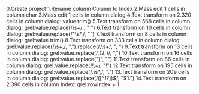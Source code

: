 0.Create project
1.Rename column Column to Index
2.Mass edit 1 cells in column char
3.Mass edit 1 cells in column dialog
4.Text transform on 2.320 cells in column dialog: value.trim()
5.Text transform on 568 cells in column dialog: grel:value.replace(/\s+/ , " ")
6.Text transform on 10 cells in column dialog: grel:value.replace(/^\s*,/, "")
7.Text transform on 8 cells in column dialog: grel:value.trim()
8.Text transform on 333 cells in column dialog: grel:value.replace(/\s+,/, ",").replace(/,\s+/, ", ")
9.Text transform on 13 cells in column dialog: grel:value.replace(/,{2,}/, ",")
10.Text transform on 16 cells in column dialog: grel:value.replace(")", "")
11.Text transform on 86 cells in column dialog: grel:value.replace(/!,+/, "!")
12.Text transform on 195 cells in column dialog: grel:value.replace(/\.\s*,/, ".")
13.Text transform on 209 cells in column dialog: grel:value.replace(/([^.!?])$/, "$1.")
14.Text transform on 2.390 cells in column Index: grel:rowIndex + 1
